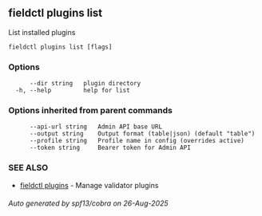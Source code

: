 ## fieldctl plugins list

List installed plugins

```
fieldctl plugins list [flags]
```

### Options

```
      --dir string   plugin directory
  -h, --help         help for list
```

### Options inherited from parent commands

```
      --api-url string   Admin API base URL
      --output string    Output format (table|json) (default "table")
      --profile string   Profile name in config (overrides active)
      --token string     Bearer token for Admin API
```

### SEE ALSO

* [fieldctl plugins](fieldctl_plugins.md)	 - Manage validator plugins

###### Auto generated by spf13/cobra on 26-Aug-2025
